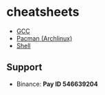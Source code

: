# cheatsheets
- [GCC](https://github.com/javiorfo/cheatsheets/blob/master/gcc.md)
- [Pacman (Archlinux)](https://github.com/javiorfo/cheatsheets/blob/master/pacman.md)
- [Shell](https://github.com/javiorfo/cheatsheets/blob/master/shell.md)

## Support
- Binance: **Pay ID 546639204**
